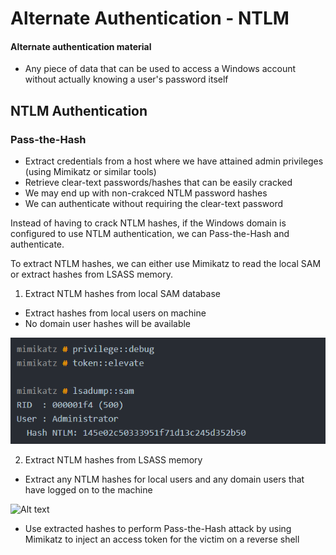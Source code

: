 # Alternate Authentication - NTLM

#### Alternate authentication material
- Any piece of data that can be used to access a Windows account without actually knowing a user's password itself  

## NTLM Authentication
### Pass-the-Hash
- Extract credentials from a host where we have attained admin privileges (using Mimikatz or similar tools)
- Retrieve clear-text passwords/hashes that can be easily cracked
- We may end up with non-crakced NTLM password hashes
- We can authenticate without requiring the clear-text password

Instead of having to crack NTLM hashes, if the Windows domain is configured to use NTLM authentication, we can Pass-the-Hash and authenticate.  

To extract NTLM hashes, we can either use Mimikatz to read the local SAM or extract hashes from LSASS memory.
1. Extract NTLM hashes from local SAM database
- Extract hashes from local users on machine
- No domain user hashes will be available

![Alt text](<../../Images/Pass-the-hash Mimikatz.png>)

2. Extract NTLM hashes from LSASS memory
- Extract any NTLM hashes for local users and any domain users that have logged on to the machine

![Alt text](<../../Images/Pass-the-hash Mimikatz #2.png>)

- Use extracted hashes to perform Pass-the-Hash attack by using Mimikatz to inject an access token for the victim on a reverse shell